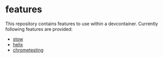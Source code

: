 # features

This repository contains features to use within a devcontainer. Currently following features are provided:

- [stow](https://github.com/kreemer/features/blob/main/src/stow/README.md)
- [helix](https://github.com/kreemer/features/blob/main/src/helix/README.md)
- [chrometesting](https://github.com/kreemer/features/blob/main/src/chrometesting/README.md)
